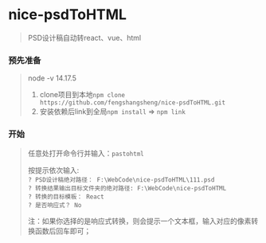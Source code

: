 # nice-psdToHTML
> PSD设计稿自动转react、vue、html

### 预先准备
> node -v 14.17.5
> 1. clone项目到本地`npm clone https://github.com/fengshangsheng/nice-psdToHTML.git`
> 2. 安装依赖后link到全局`npm install`  => `npm link`

### 开始
> 任意处打开命令行并输入：`pastohtml` 
> 
> 按提示依次输入:  
> `? PSD设计稿绝对路径： F:\WebCode\nice-psdToHTML\111.psd`      
> `? 转换结果输出目标文件夹的绝对路径: F:\WebCode\nice-psdToHTML`      
> `? 转换的目标模板： React`      
> `? 是否响应式？ No`      
> 
> 注：如果你选择的是响应式转换，则会提示一个文本框，输入对应的像素转换函数后回车即可；
 
